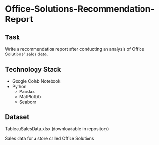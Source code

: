 # Office-Solutions-Recommendation-Report

## Task
Write a recommendation report after conducting an analysis of Office Solutions' sales data.

## Technology Stack
- Google Colab Notebook
- Python
  - Pandas
  - MatPlotLib
  - Seaborn

## Dataset
TableauSalesData.xlsx (downloadable in repository)
   
   Sales data for a store called Office Solutions
